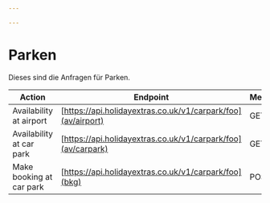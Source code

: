 ```yaml
---

---
```


# Parken

Dieses sind die Anfragen für Parken.


 | Action                   | Endpoint                                                                           | Method |
 | ------                   | --------                                                                           | ------ |
 | Availability at airport  | [https://api.holidayextras.co.uk/v1/carpark/foo](av/airport) | GET    |
 | Availability at car park | [https://api.holidayextras.co.uk/v1/carpark/foo](av/carpark) | GET    |
 | Make booking at car park | [https://api.holidayextras.co.uk/v1/carpark/foo](bkg)       | POST   |

